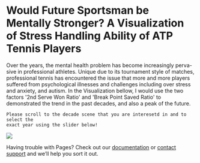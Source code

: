 # Would Future Sportsman be Mentally Stronger? A Visualization of Stress Handling Ability of ATP Tennis Players

Over the years, the mental health problem has become increasingly perva-
sive in professional athletes. Unique due to its tournament style of matches,
professional tennis has encountered the issue that more and more players
suffered from psychological illnesses and challenges including over stress and
anxiety, and autism. In the Visualization bellow, I would use the two factors '2nd Serve Won Ratio' and 'Break Point Saved Ratio' to demonstrated the trend in the past decades, and also a peak of the future.

```
Please scroll to the decade scene that you are interesetd in and to select the
exact year using the slider below!
```

<div class='tableauPlaceholder' id='viz1660019006287' style='position: relative'><noscript><a href='#'><img alt=' ' src='https:&#47;&#47;public.tableau.com&#47;static&#47;images&#47;Ye&#47;Yearvs_2ndServeWonRatio&#47;Sheet1&#47;1_rss.png' style='border: none' /></a></noscript><object class='tableauViz'  style='display:none;'><param name='host_url' value='https%3A%2F%2Fpublic.tableau.com%2F' /> <param name='embed_code_version' value='3' /> <param name='site_root' value='' /><param name='name' value='Yearvs_2ndServeWonRatio&#47;Sheet1' /><param name='tabs' value='no' /><param name='toolbar' value='yes' /><param name='static_image' value='https:&#47;&#47;public.tableau.com&#47;static&#47;images&#47;Ye&#47;Yearvs_2ndServeWonRatio&#47;Sheet1&#47;1.png' /> <param name='animate_transition' value='yes' /><param name='display_static_image' value='yes' /><param name='display_spinner' value='yes' /><param name='display_overlay' value='yes' /><param name='display_count' value='yes' /><param name='language' value='en-US' /></object></div>                <script type='text/javascript'>                    var divElement = document.getElementById('viz1660019006287');                    var vizElement = divElement.getElementsByTagName('object')[0];                    vizElement.style.width='100%';vizElement.style.height=(divElement.offsetWidth*0.75)+'px';                    var scriptElement = document.createElement('script');                    scriptElement.src = 'https://public.tableau.com/javascripts/api/viz_v1.js';                    vizElement.parentNode.insertBefore(scriptElement, vizElement);                </script>


Having trouble with Pages? Check out our [documentation](https://docs.github.com/categories/github-pages-basics/) or [contact support](https://support.github.com/contact) and we’ll help you sort it out.
